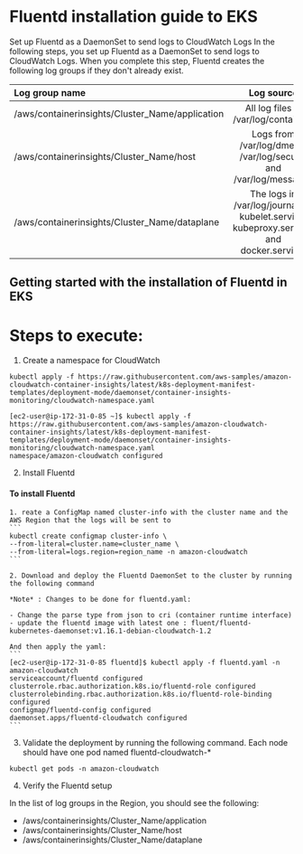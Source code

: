 # Fluentd installation guide to EKS

Set up Fluentd as a DaemonSet to send logs to CloudWatch Logs
In the following steps, you set up Fluentd as a DaemonSet to send logs to CloudWatch Logs. When you complete this step, Fluentd creates the following log groups if they don't already exist.

| Log group name              | Log source |
| :---------------- | :------: |
| /aws/containerinsights/Cluster_Name/application      |   All log files in /var/log/containers   |
| /aws/containerinsights/Cluster_Name/host         |   Logs from /var/log/dmesg, /var/log/secure, and /var/log/messages   |
| /aws/containerinsights/Cluster_Name/dataplane   |  The logs in /var/log/journal for kubelet.service, kubeproxy.service, and docker.service.   |

## Getting started with the installation of Fluentd in EKS

# Steps to execute:

1. Create a namespace for CloudWatch
```
kubectl apply -f https://raw.githubusercontent.com/aws-samples/amazon-cloudwatch-container-insights/latest/k8s-deployment-manifest-templates/deployment-mode/daemonset/container-insights-monitoring/cloudwatch-namespace.yaml
```
```
[ec2-user@ip-172-31-0-85 ~]$ kubectl apply -f https://raw.githubusercontent.com/aws-samples/amazon-cloudwatch-container-insights/latest/k8s-deployment-manifest-templates/deployment-mode/daemonset/container-insights-monitoring/cloudwatch-namespace.yaml
namespace/amazon-cloudwatch configured
```
2. Install Fluentd

#### To install Fluentd

    1. reate a ConfigMap named cluster-info with the cluster name and the AWS Region that the logs will be sent to
    ```
    kubectl create configmap cluster-info \
    --from-literal=cluster.name=cluster_name \
    --from-literal=logs.region=region_name -n amazon-cloudwatch
    ```

    2. Download and deploy the Fluentd DaemonSet to the cluster by running the following command

    *Note* : Changes to be done for fluentd.yaml:

    - Change the parse type from json to cri (container runtime interface)
    - update the fluentd image with latest one : fluent/fluentd-kubernetes-daemonset:v1.16.1-debian-cloudwatch-1.2

    And then apply the yaml:
    ```
    [ec2-user@ip-172-31-0-85 fluentd]$ kubectl apply -f fluentd.yaml -n amazon-cloudwatch
    serviceaccount/fluentd configured
    clusterrole.rbac.authorization.k8s.io/fluentd-role configured
    clusterrolebinding.rbac.authorization.k8s.io/fluentd-role-binding configured
    configmap/fluentd-config configured
    daemonset.apps/fluentd-cloudwatch configured
    ```

3. Validate the deployment by running the following command. Each node should have one pod named fluentd-cloudwatch-*
```
kubectl get pods -n amazon-cloudwatch
```
4. Verify the Fluentd setup

In the list of log groups in the Region, you should see the following:
- /aws/containerinsights/Cluster_Name/application
- /aws/containerinsights/Cluster_Name/host
- /aws/containerinsights/Cluster_Name/dataplane